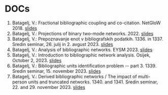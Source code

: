 # DOCs

1. Batagelj, V.: Fractional bibliographic coupling and co-citation. NetGloW 2018. [slides](./fractional.pdf)
1. Batagelj, V.: Projections of binary two-mode networks. 2022. [slides](./StatDays22.pdf)
1. Batagelj, V.: Prepoznavanje enot v bibliografskih podatkih. 1336. in 1337. Sredin seminar, 26. julij in 2. avgust 2023. [slides](./sreda1336+7.pdf)
1. Batagelj, V.: Analysis of bibliographic networks. EYSM 2023. [slides](./VB_EYSM23.pdf)
1. Batagelj, V.: Introduction to bibliographic network analysis. Osijek, October 2, 2023. [slides](./VB_Osijek23.pdf)
1. Batagelj, V.: Bibliographic units identification problem -- part 3.  1339. Sredin seminar, 15. november 2023. [slides](./sreda1339.pdf)
1. Batagelj, V.: Derived bibliographic networks / The impact of multi-person units and truncated networks.  1340. and 1341. Sredin seminar, 22. and 29. november 2023. [slides](./sreda1340+1.pdf)
